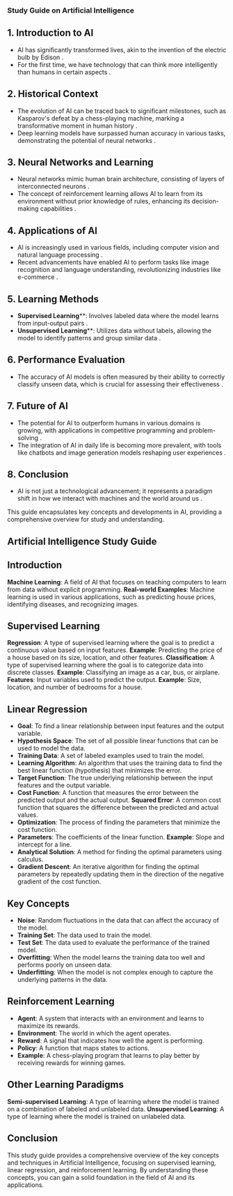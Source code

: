 ### Study Guide on Artificial Intelligence

## 1. Introduction to AI 
- AI has significantly transformed lives, akin to the invention of the electric bulb by Edison .
- For the first time, we have technology that can think more intelligently than humans in certain aspects .

## 2. Historical Context 
- The evolution of AI can be traced back to significant milestones, such as Kasparov's defeat by a chess-playing machine, marking a transformative moment in human history .
- Deep learning models have surpassed human accuracy in various tasks, demonstrating the potential of neural networks .

## 3. Neural Networks and Learning 
- Neural networks mimic human brain architecture, consisting of layers of interconnected neurons .
- The concept of reinforcement learning allows AI to learn from its environment without prior knowledge of rules, enhancing its decision-making capabilities .

## 4. Applications of AI 
- AI is increasingly used in various fields, including computer vision and natural language processing .
- Recent advancements have enabled AI to perform tasks like image recognition and language understanding, revolutionizing industries like e-commerce .

## 5. Learning Methods 
- **Supervised Learning****: Involves labeled data where the model learns from input-output pairs .
- **Unsupervised Learning****: Utilizes data without labels, allowing the model to identify patterns and group similar data .

## 6. Performance Evaluation 
- The accuracy of AI models is often measured by their ability to correctly classify unseen data, which is crucial for assessing their effectiveness .

## 7. Future of AI 
- The potential for AI to outperform humans in various domains is growing, with applications in competitive programming and problem-solving .
- The integration of AI in daily life is becoming more prevalent, with tools like chatbots and image generation models reshaping user experiences .

## 8. Conclusion 
- AI is not just a technological advancement; it represents a paradigm shift in how we interact with machines and the world around us . 

This guide encapsulates key concepts and developments in AI, providing a comprehensive overview for study and understanding.


## Artificial Intelligence Study Guide

## Introduction 

**Machine Learning**: A field of AI that focuses on teaching computers to learn from data without explicit programming. 
**Real-world Examples**: Machine learning is used in various applications, such as predicting house prices, identifying diseases, and recognizing images. 

## Supervised Learning 

**Regression**: A type of supervised learning where the goal is to predict a continuous value based on input features. 
    **Example**: Predicting the price of a house based on its size, location, and other features. 
**Classification**: A type of supervised learning where the goal is to categorize data into discrete classes. 
    **Example**: Classifying an image as a car, bus, or airplane. 
**Features**: Input variables used to predict the output. 
    **Example**: Size, location, and number of bedrooms for a house. 

## Linear Regression 

- **Goal**: To find a linear relationship between input features and the output variable. 
- **Hypothesis Space**: The set of all possible linear functions that can be used to model the data. 
- **Training Data**: A set of labeled examples used to train the model. 
- **Learning Algorithm**: An algorithm that uses the training data to find the best linear function (hypothesis) that minimizes the error. 
- **Target Function**: The true underlying relationship between the input features and the output variable. 
- **Cost Function**: A function that measures the error between the predicted output and the actual output. 
    **Squared Error**: A common cost function that squares the difference between the predicted and actual values. 
- **Optimization**: The process of finding the parameters that minimize the cost function. 
- **Parameters**: The coefficients of the linear function. 
    **Example**: Slope and intercept for a line. 
- **Analytical Solution**: A method for finding the optimal parameters using calculus. 
- **Gradient Descent**: An iterative algorithm for finding the optimal parameters by repeatedly updating them in the direction of the negative gradient of the cost function. 

## Key Concepts 

- **Noise**: Random fluctuations in the data that can affect the accuracy of the model. 
- **Training Set**: The data used to train the model. 
- **Test Set**: The data used to evaluate the performance of the trained model. 
- **Overfitting**: When the model learns the training data too well and performs poorly on unseen data. 
- **Underfitting**: When the model is not complex enough to capture the underlying patterns in the data. 

## Reinforcement Learning

- **Agent**: A system that interacts with an environment and learns to maximize its rewards. 
- **Environment**: The world in which the agent operates. 
- **Reward**: A signal that indicates how well the agent is performing. 
- **Policy**: A function that maps states to actions. 
- **Example**: A chess-playing program that learns to play better by receiving rewards for winning games. 

## Other Learning Paradigms

**Semi-supervised Learning**: A type of learning where the model is trained on a combination of labeled and unlabeled data. 
**Unsupervised Learning**: A type of learning where the model is trained on unlabeled data. 

## Conclusion

This study guide provides a comprehensive overview of the key concepts and techniques in Artificial Intelligence, focusing on supervised learning, linear regression, and reinforcement learning. By understanding these concepts, you can gain a solid foundation in the field of AI and its applications.
